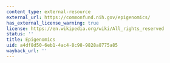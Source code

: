 ```yaml
---
content_type: external-resource
external_url: https://commonfund.nih.gov/epigenomics/
has_external_license_warning: true
license: https://en.wikipedia.org/wiki/All_rights_reserved
status: ''
title: Epigenomics
uid: a4df8d50-6eb1-4ac4-8c98-9828a8775a85
wayback_url: ''
---
```

